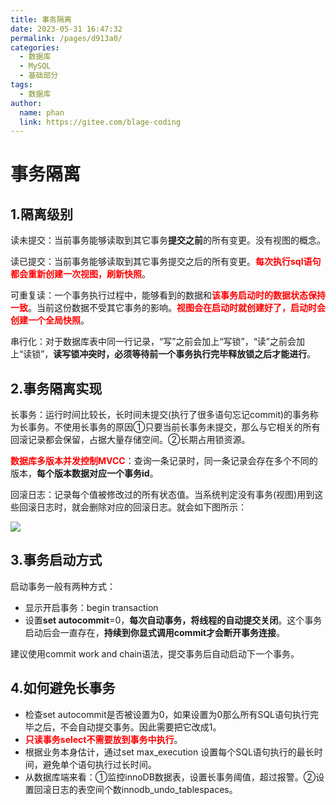 ```yaml
---
title: 事务隔离
date: 2023-05-31 16:47:32
permalink: /pages/d913a0/
categories:
  - 数据库
  - MySQL
  - 基础部分
tags:
  - 数据库
author: 
  name: phan
  link: https://gitee.com/blage-coding
---
```

# 事务隔离

## 1.隔离级别

读未提交：当前事务能够读取到其它事务**提交之前**的所有变更。没有视图的概念。

读已提交：当前事务能够读取到其它事务提交之后的所有变更。<font color="red">**每次执行sql语句都会重新创建一次视图，刷新快照**</font>。

可重复读：一个事务执行过程中，能够看到的数据和<font color="red">**该事务启动时的数据状态保持一致**</font>。当前这份数据不受其它事务的影响。<font color="red">**视图会在启动时就创建好了，启动时会创建一个全局快照**</font>。

串行化：对于数据库表中同一行记录，“写”之前会加上“写锁”，“读”之前会加上“读锁”，**读写锁冲突时，必须等待前一个事务执行完毕释放锁之后才能进行**。

## 2.事务隔离实现

长事务：运行时间比较长，长时间未提交(执行了很多语句忘记commit)的事务称为长事务。不使用长事务的原因①只要当前长事务未提交，那么与它相关的所有回滚记录都会保留，占据大量存储空间。②长期占用锁资源。

<font color="red">**数据库多版本并发控制MVCC**</font>：查询一条记录时，同一条记录会存在多个不同的版本，**每个版本数据对应一个事务id**。

回滚日志：记录每个值被修改过的所有状态值。当系统判定没有事务(视图)用到这些回滚日志时，就会删除对应的回滚日志。就会如下图所示：

![](https://cdn.staticaly.com/gh/blage-coding/picx-images-hosting@master/20230531/image.5pnfcvtxrpk0.webp)

## 3.事务启动方式

启动事务一般有两种方式：

- 显示开启事务：begin transaction
- 设置**set autocommit**=0，**每次自动事务，将线程的自动提交关闭**。这个事务启动后会一直存在，**持续到你显式调用commit才会断开事务连接**。

建议使用commit work and chain语法，提交事务后自动启动下一个事务。

## 4.如何避免长事务

- 检查set autocommit是否被设置为0，如果设置为0那么所有SQL语句执行完毕之后，不会自动提交事务。因此需要把它改成1。
- <font color="red">**只读事务select不需要放到事务中执行**</font>。
- 根据业务本身估计，通过set max_execution 设置每个SQL语句执行的最长时间，避免单个语句执行过长时间。
- 从数据库端来看：①监控innoDB数据表，设置长事务阈值，超过报警。②设置回滚日志的表空间个数innodb_undo_tablespaces。